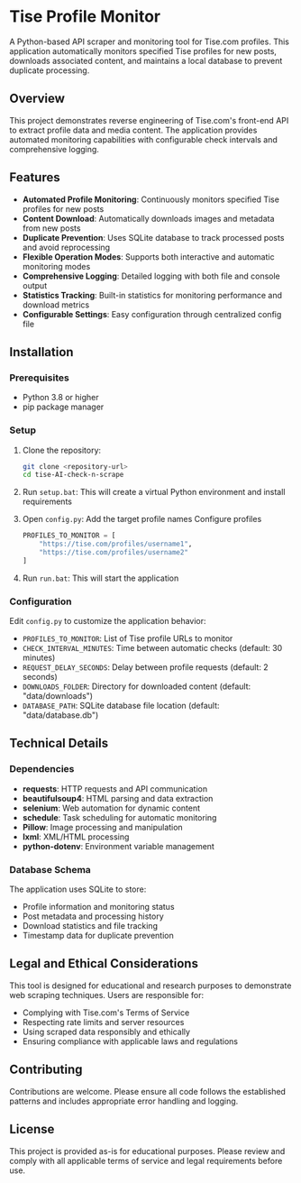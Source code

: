 # Tise Profile Monitor

A Python-based API scraper and monitoring tool for Tise.com profiles. This application automatically monitors specified Tise profiles for new posts, downloads associated content, and maintains a local database to prevent duplicate processing.

## Overview

This project demonstrates reverse engineering of Tise.com's front-end API to extract profile data and media content. The application provides automated monitoring capabilities with configurable check intervals and comprehensive logging.

## Features

- **Automated Profile Monitoring**: Continuously monitors specified Tise profiles for new posts
- **Content Download**: Automatically downloads images and metadata from new posts
- **Duplicate Prevention**: Uses SQLite database to track processed posts and avoid reprocessing
- **Flexible Operation Modes**: Supports both interactive and automatic monitoring modes
- **Comprehensive Logging**: Detailed logging with both file and console output
- **Statistics Tracking**: Built-in statistics for monitoring performance and download metrics
- **Configurable Settings**: Easy configuration through centralized config file

## Installation

### Prerequisites

- Python 3.8 or higher
- pip package manager

### Setup

1. Clone the repository:
   ```bash
   git clone <repository-url>
   cd tise-AI-check-n-scrape
   ```

2. Run `setup.bat`:
   This will create a virtual Python environment and install requirements

3. Open `config.py`:
   Add the target profile names
     Configure profiles
   ```python
   PROFILES_TO_MONITOR = [
       "https://tise.com/profiles/username1",
       "https://tise.com/profiles/username2"
   ]
   ```

4. Run `run.bat`:
   This will start the application


### Configuration

Edit `config.py` to customize the application behavior:

- `PROFILES_TO_MONITOR`: List of Tise profile URLs to monitor
- `CHECK_INTERVAL_MINUTES`: Time between automatic checks (default: 30 minutes)
- `REQUEST_DELAY_SECONDS`: Delay between profile requests (default: 2 seconds)
- `DOWNLOADS_FOLDER`: Directory for downloaded content (default: "data/downloads")
- `DATABASE_PATH`: SQLite database file location (default: "data/database.db")


## Technical Details

### Dependencies

- **requests**: HTTP requests and API communication
- **beautifulsoup4**: HTML parsing and data extraction
- **selenium**: Web automation for dynamic content
- **schedule**: Task scheduling for automatic monitoring
- **Pillow**: Image processing and manipulation
- **lxml**: XML/HTML processing
- **python-dotenv**: Environment variable management

### Database Schema

The application uses SQLite to store:
- Profile information and monitoring status
- Post metadata and processing history
- Download statistics and file tracking
- Timestamp data for duplicate prevention

## Legal and Ethical Considerations

This tool is designed for educational and research purposes to demonstrate web scraping techniques. Users are responsible for:

- Complying with Tise.com's Terms of Service
- Respecting rate limits and server resources
- Using scraped data responsibly and ethically
- Ensuring compliance with applicable laws and regulations

## Contributing

Contributions are welcome. Please ensure all code follows the established patterns and includes appropriate error handling and logging.

## License

This project is provided as-is for educational purposes. Please review and comply with all applicable terms of service and legal requirements before use.

